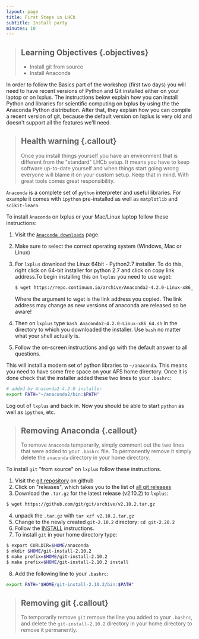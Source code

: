 ```yaml
---
layout: page
title: First Steps in LHCb
subtitle: Install party
minutes: 10
---
```

> ## Learning Objectives {.objectives}
>
> * Install git from source
> * Install Anaconda

In order to follow the Basics part of the workshop (first two days) you will
need to have recent versions of Python and Git installed either on your laptop
or on lxplus.
The instructions below explain how you can install Python and libraries for
scientific computing on lxplus by using the the Anaconda Python distribution.
After that, they explain how you can compile a recent version of git, because
the default version on lxplus is very old and doesn't support all the features
we'll need.

> ## Health warning {.callout}
> Once you install things yourself you have an environment that is different
> from the "standard" LHCb setup. It means you have to keep software up-to-date
> yourself and when things start going wrong everyone will blame it on your
> custom setup. Keep that in mind. With great tools comes great responsibility.

`Anaconda` is a complete set of `python` interpreter and useful libraries. For example
it comes with `ipython` pre-installed as well as `matplotlib` and `scikit-learn`.

To install `Anaconda` on lxplus or your Mac/Linux laptop follow these
instructions:

1. Visit the [`Anaconda downloads`](http://continuum.io/downloads) page.
2. Make sure to select the correct operating system (Windows, Mac or Linux)
3. For `lxplus` download the Linux 64bit - Python2.7 installer. To do this, right click on 64-bit installer for python 2.7 and click on copy link address.To begin installing this on `lxplus` you need to use wget:

   ```bash
   $ wget https://repo.continuum.io/archive/Anaconda2-4.2.0-Linux-x86_64.sh
   ```
   Where the argument to wget is the link address you copied. The link address may change as new versions of anaconda are released so be aware!
4. Then on `lxplus` type `bash Anaconda2-4.2.0-Linux-x86_64.sh` in the
   directory to which you downloaded the installer. Use `bash` no matter
   what your shell actually is.
5. Follow the on-screen instructions and go with the default answer to
   all questions.

This will install a modern set of python libraries to `~/anaconda`. This means you
need to have some free space on your AFS home directory. Once it is done check
that the installer added these two lines to your `.bashrc`:

```bash
# added by Anaconda2 4.2.0 installer
export PATH="~/anaconda2/bin:$PATH"
````

Log out of `lxplus` and back in. Now you should be able to start `python` as well as
`ipython`, etc.

> ## Removing Anaconda {.callout}
> To remove `Anaconda` temporarily, simply comment out the two lines that were
> added to your `.bashrc` file. To permanently remove it simply delete the `anaconda`
> directory in your home directory.

To install `git` "from source" on `lxplus` follow these instructions.

1. Visit the [git repository](https://github.com/git/git) on github
2. Click on "releases", which takes you to the list of [all git releases](https://github.com/git/git/releases)
3. Download the `.tar.gz` for the latest release (v2.10.2) to `lxplus`:
```bash
$ wget https://github.com/git/git/archive/v2.10.2.tar.gz
```
4. unpack the `.tar.gz` with `tar xzf v2.10.2.tar.gz`
5. Change to the newly created `git-2.10.2` directory: `cd git-2.20.2`
6. Follow the [INSTALL](https://github.com/git/git/blob/master/INSTALL)
   instructions.
7. To install `git` in your home directory type:
```bash
$ export CURLDIR=$HOME/anaconda
$ mkdir $HOME/git-install-2.10.2
$ make prefix=$HOME/git-install-2.10.2
$ make prefix=$HOME/git-install-2.10.2 install
```
8. Add the following line to your `.bashrc`:
```bash
export PATH="$HOME/git-install-2.10.2/bin:$PATH"
```

> ## Removing git {.callout}
> To temporarily remove `git` remove the line you added to your `.bashrc`, and delete
> the `git-install-2.10.2` directory in your home directory to remove it permanently.
